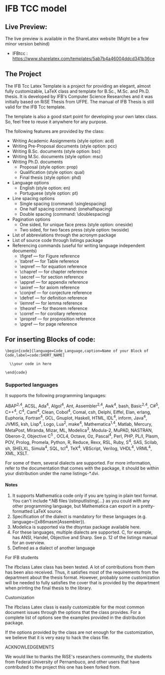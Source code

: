 # IFB TCC model

## Live Preview:
  The live preview is available in the ShareLatex website (Might be a few minor version behind)
  
  - IFBtcc : https://www.sharelatex.com/templates/5ab7b4a46004ddcd341b36ce

## The Project

The IFB Tcc Latex Template is a project for providing an elegant, almost fully customizable, LaTeX class and template for B.Sc., M.Sc. and Ph.D. thesis. It is developed by IFB's Computer Science Researches and it was initially based on RiSE Thesis from UFPE. The manual of IFB Thesis is still valid for the IFB Tcc template.

The template is also a good start point for developing your own latex class. So, feel free to reuse it anywhere for any purpose.

The following features are provided by the class:

- Writing Academic Assignments (style option: acd)
- Writing Pre-Proposal documents (style option: pcc)
- Writing B.Sc. documents (style option: bsc)
- Writing M.Sc. documents (style option: msc)
- Writing Ph.D. documents
  - Proposal (style option: prop)
  - Qualification (style option: qual)
  - Final thesis (style option: phd)
- Language options
  - English (style option: en)
  - Portuguese (style option: pt)
- Line spacing options
  - Single spacing (command: \singlespacing)
  - One half spacing command: \(onehalfspacing)
  - Double spacing (command: \doublespacing)
- Pagination options
  - One sided, for unique face press (style option: oneside)
  - Two sided, for two faces press (style option: twoside)
- List of abbreviations through the acronym package
- List of source code through listings package
- Referencing commands (useful for writing language independent documents)
  - \figref — for Figure reference
  - \tabref — for Table reference
  - \eqnref — for equation reference
  - \chapref — for chapter reference
  - \secref — for section reference
  - \appref — for appendix reference
  - \axiref — for axiom reference
  - \conjref — for conjecture reference
  - \defref — for definition reference
  - \lemref — for lemma reference
  - \theoref — for theorem reference
  - \corref — for corollary reference
  - \propref — for proprosition reference
  - \pgref — for page reference

## For inserting Blocks of code:



    \begin{code}[language=Code_Language,caption=Name of your Block of Code,label=code:SHORT_NAME]

      \\your code in here

    \end{code}

### Supported languages
It supports the following programming languages:

ABAP<sup>2,4</sup>, ACSL, Ada<sup>4</sup>, Algol<sup>4</sup>, Ant, Assembler<sup>2,4</sup>, Awk<sup>4</sup>, bash, Basic<sup>2,4</sup>, C#<sup>5</sup>, C++<sup>4</sup>, C<sup>4</sup>, Caml<sup>4</sup>, Clean, Cobol<sup>4</sup>, Comal, csh, Delphi, Eiffel, Elan, erlang, Euphoria, Fortran<sup>4</sup>, GCL, Gnuplot, Haskell, HTML, IDL<sup>4</sup>, inform, Java<sup>4</sup>, JVMIS, ksh, Lisp<sup>4</sup>, Logo, Lua<sup>2</sup>, make<sup>4</sup>, Mathematica<sup>1,4</sup>, Matlab, Mercury, MetaPost, Miranda, Mizar, ML, Modelica<sup>3</sup>, Modula-2, MuPAD, NASTRAN, Oberon-2, Objective C<sup>5</sup> , OCL4, Octave, Oz, Pascal<sup>4</sup>, Perl, PHP, PL/I, Plasm, POV, Prolog, Promela, Python, R, Reduce, Rexx, RSL, Ruby, S<sup>4</sup>, SAS, Scilab, sh, SHELXL, Simula<sup>4</sup>, SQL, tcl<sup>4</sup>, TeX<sup>4</sup>, VBScript, Verilog, VHDL<sup>4</sup>, VRML<sup>4</sup>, XML, XSLT.

For some of them, several dialects are supported. For more information, refer to the documentation that comes with the package, it should be within your distribution under the name listings-*.dvi.

#### Notes
1. It supports Mathematica code only if you are typing in plain text format. You can't include *.NB files \lstinputlisting{...} as you could with any other programming language, but Mathematica can export in a pretty-formatted LaTeX source.
2. Specification of the dialect is mandatory for these languages (e.g. language={[x86masm]Assembler}).
3. Modelica is supported via the dtsyntax package available here.
4. For these languages, multiple dialects are supported. C, for example, has ANSI, Handel, Objective and Sharp. See p. 12 of the listings manual for an overview.
5. Defined as a dialect of another language

For IFB students

The ifbclass Latex class has been tested. A lot of contributions from them has been also received. Thus, it satisfies most of the requirements from the department about the thesis format. However, probably some customization will be needed to fully satisfies the cover that is provided by the department when printing the final thesis to the library.

Customization

The ifbclass Latex class is easily customizable for the most common document issues through the options that the class provides. For a complete list of options see the examples provided in the distribution package.

If the options provided by the class are not enough for the customization, we believe that it is very easy to hack the class file.

ACKNOWLEDGEMENTS

We would like to thanks the RiSE's researchers community, the students from Federal University of Pernambuco, and other users that have contributed to the project this one has been forked from.
